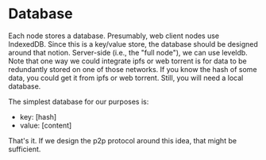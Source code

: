 Database
========

Each node stores a database. Presumably, web client nodes use IndexedDB. Since
this is a key/value store, the database should be designed around that notion.
Server-side (i.e., the "full node"), we can use leveldb. Note that one way we
could integrate ipfs or web torrent is for data to be redundantly stored on one
of those networks. If you know the hash of some data, you could get it from
ipfs or web torrent. Still, you will need a local database.

The simplest database for our purposes is:

- key: [hash]
- value: [content]

That's it. If we design the p2p protocol around this idea, that might be
sufficient.

